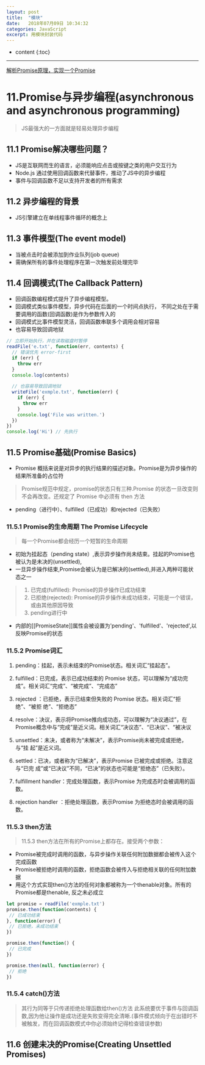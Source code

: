 ```yaml
---
layout: post
title:  "模块"
date:   2018年07月09日 10:34:32
categories: JavaScript
excerpt: 用模块封装代码
---
```


* content
{:toc}

---
[解析Promise原理，实现一个Promise](https://blog.csdn.net/u014775861/article/details/78030508)
# 11.Promise与异步编程(asynchronous and asynchronous programming)
> JS最强大的一方面就是轻易处理异步编程

## 11.1 Promise解决哪些问题？
- JS是互联网而生的语言，必须能响应点击或按键之类的用户交互行为
- Node.js 通过使用回调函数来代替事件，推动了JS中的异步编程
- 事件与回调函数不足以支持开发者的所有需求

## 11.2 异步编程的背景
- JS引擎建立在单线程事件循环的概念上

## 11.3 事件模型(The event model)
- 当被点击时会被添加到作业队列(job queue)
- 需确保所有的事件处理程序在第一次触发前处理完毕

## 11.4 回调模式(The Callback Pattern)
- 回调函数编程模式提升了异步编程模型。
- 回调模式类似事件模型，异步代码在后面的一个时间点执行， 不同之处在于需要调用的函数(回调函数)是作为参数传入的
- 回调模式比事件模型灵活，回调函数串联多个调用会相对容易
- 也容易导致回调地狱
```javascript
// 立即开始执行，并在读取磁盘时暂停
readFile('e.txt', function(err, contents) {
  // 错误优先 error-first
  if (err) {
    throw err
  }
  console.log(contents)
  
  // 也容易导致回调地狱
  writeFile('exmple.txt', function(err) {
    if (err) {
      throw err
    }
    console.log('File was written.')
  })
})
console.log('Hi') // 先执行
```

## 11.5 Promise基础(Promise Basics)
- Promise 概括来说是对异步的执行结果的描述对象。Promise是为异步操作的结果所准备的占位符
> Promise规范中规定，promise的状态只有三种.Promise 的状态一旦改变则不会再改变。还规定了 Promise 中必须有 then 方法
- pending（进行中）、fulfilled（已成功）和rejected（已失败）

### 11.5.1 Promise的生命周期 The Promise Lifecycle
> 每一个Promise都会经历一个短暂的生命周期
- 初始为挂起态（pending state）,表示异步操作尚未结束。挂起的Promise也被认为是未决的(unsettled),
- 一旦异步操作结束,Promise会被认为是已解决的(settled),并进入两种可能状态之一
> 1. 已完成(fulfilled): Promise的异步操作已成功结束
> 2. 已拒绝(rejected): Promise的异步操作未成功结束，可能是一个错误，或由其他原因导致
> 3. pending进行中

- 内部的[[PromiseState]]属性会被设置为'pending'、'fulfilled'、'rejected',以反映Promise的状态

### 11.5.2 Promise词汇
1. pending：挂起，表示未结束的Promise状态。相关词汇“挂起态”。
2. fulfilled：已完成，表示已成功结束的	Promise	状态，可以理解为“成功完成”。相关词汇“完成”、“被完成”、“完成态”
3. rejected	：已拒绝，表示已结束但失败的	Promise	状态。相关词汇“拒绝”、“被拒
 绝”、“拒绝态”
 
 4.	 resolve：决议，表示将Promise推向成功态，可以理解为“决议通过”，在	Promise概念中与“完成”是近义词。相关词汇“决议态”、“已决议”、“被决议
 
 5.	 unsettled：未决，或者称为“未解决”，表示Promise尚未被完成或拒绝，与“挂
 起”是近义词。
 6.	 settled：已决，或者称为“已解决”，表示Promise	已被完成或拒绝。注意这与“已完
 成”或“已决议”不同，“已决”的状态也可能是“拒绝态”（已失败）。
 7.	 fulfillment handler：完成处理函数，表示Promise	为完成态时会被调用的函数。
 8.	 rejection	handler	：拒绝处理函数，表示Promise	为拒绝态时会被调用的函数。
 
 ### 11.5.3 then方法
 > 11.5.3 then方法在所有的Promise上都存在。接受两个参数：
 - Promise被完成时调用的函数，与异步操作关联任何附加数据都会被传入这个完成函数
 - Promise被拒绝时调用的函数，拒绝函数会被传入与拒绝相关联的任何附加数据
 - 用这个方式实现then()方法的任何对象都被称为一个thenable对象。所有的Promise都是thenable, 反之未必成立
 ```javascript
let promise = readFile('exmple.txt')
promise.then(function(contents) {
  // 已成功结束
}, function(error) {
  // 已拒绝，未成功结束
})

promise.then(function() {
  // 已完成
})

promise.then(null, function(error) {
  // 拒绝
})
```
### 11.5.4 catch()方法
> 其行为同等于只传递拒绝处理函数给then()方法
> 此系统要优于事件与回调函数,因为他让操作是成功还是失败变得完全清晰.(事件模式倾向于在出错时不被触发，而在回调函数模式中你必须始终记得检查错误参数)

## 11.6 创建未决的Promise(Creating Unsettled Promises)
